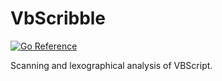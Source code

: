 VbScribble
==========

[![Go Reference](https://pkg.go.dev/badge/github.com/ancientlore/vbscribble.svg)](https://pkg.go.dev/github.com/ancientlore/vbscribble)

Scanning and lexographical analysis of VBScript.

